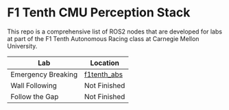 # F1 Tenth CMU Perception Stack

 This repo is a comprehensive list of ROS2 nodes that are developed for labs at part of the F1 Tenth Autonomous Racing class at Carnegie Mellon University.

 | Lab    | Location |
| -------- | ------- |
| Emergency Breaking | [f1tenth_abs](./f1tenth_abs/)    |
| Wall Following | Not Finished    |
| Follow the Gap    | Not Finished   |
